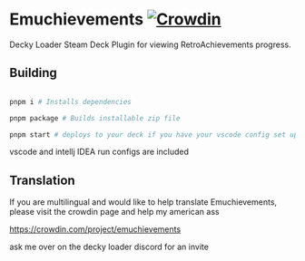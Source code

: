 # Emuchievements [![Crowdin](https://badges.crowdin.net/emuchievements/localized.svg)](https://crowdin.com/project/emuchievements)

Decky Loader Steam Deck Plugin for viewing RetroAchievements progress.

## Building

```bash

pnpm i # Installs dependencies

pnpm package # Builds installable zip file

pnpm start # deploys to your deck if you have your vscode config set up for deployment (developer thing)

```

vscode and intellj IDEA run configs are included

## Translation

If you are multilingual and would like to help translate Emuchievements, please visit the crowdin page and help my american ass

https://crowdin.com/project/emuchievements

ask me over on the decky loader discord for an invite


